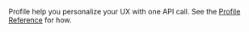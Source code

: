 Profile help you personalize your UX with one API call. See the [Profile Reference](reference.md) for how.
